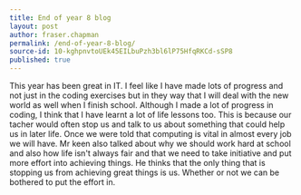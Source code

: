 ```yaml
---
title: End of year 8 blog
layout: post
author: fraser.chapman
permalink: /end-of-year-8-blog/
source-id: 10-kghpnvtoUEk45EILbuPzh3bl6lP75HfqRKCd-sSP8
published: true
---
```

This year has been great in IT. I feel like I have made lots of progress and not just in the coding exercises but in they way that I will deal with the new world as well when I finish school. Although I made a lot of progress in coding, I think that I have learnt a lot of life lessons too. This is because our tacher would often stop us and talk to us about something that could help us in later life. Once we were told that computing is vital in almost every job we will have. Mr keen also talked about why we should work hard at school and also how life isn't always fair and that we need to take initiative and put more effort into achieving things. He thinks that the only thing that is stopping us from achieving great things is us. Whether or not we can be bothered to put the effort in.

